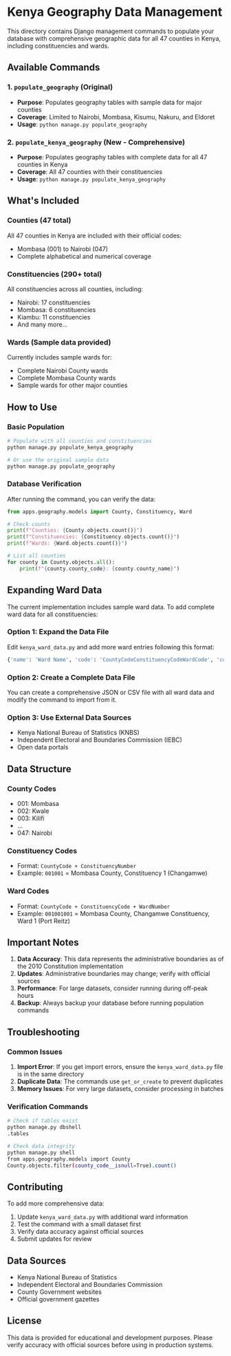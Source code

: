 # Kenya Geography Data Management

This directory contains Django management commands to populate your database with comprehensive geographic data for all 47 counties in Kenya, including constituencies and wards.

## Available Commands

### 1. `populate_geography` (Original)
- **Purpose**: Populates geography tables with sample data for major counties
- **Coverage**: Limited to Nairobi, Mombasa, Kisumu, Nakuru, and Eldoret
- **Usage**: `python manage.py populate_geography`

### 2. `populate_kenya_geography` (New - Comprehensive)
- **Purpose**: Populates geography tables with complete data for all 47 counties in Kenya
- **Coverage**: All 47 counties with their constituencies
- **Usage**: `python manage.py populate_kenya_geography`

## What's Included

### Counties (47 total)
All 47 counties in Kenya are included with their official codes:
- Mombasa (001) to Nairobi (047)
- Complete alphabetical and numerical coverage

### Constituencies (290+ total)
All constituencies across all counties, including:
- Nairobi: 17 constituencies
- Mombasa: 6 constituencies
- Kiambu: 11 constituencies
- And many more...

### Wards (Sample data provided)
Currently includes sample wards for:
- Complete Nairobi County wards
- Complete Mombasa County wards
- Sample wards for other major counties

## How to Use

### Basic Population
```bash
# Populate with all counties and constituencies
python manage.py populate_kenya_geography

# Or use the original sample data
python manage.py populate_geography
```

### Database Verification
After running the command, you can verify the data:
```python
from apps.geography.models import County, Constituency, Ward

# Check counts
print(f"Counties: {County.objects.count()}")
print(f"Constituencies: {Constituency.objects.count()}")
print(f"Wards: {Ward.objects.count()}")

# List all counties
for county in County.objects.all():
    print(f"{county.county_code}: {county.county_name}")
```

## Expanding Ward Data

The current implementation includes sample ward data. To add complete ward data for all constituencies:

### Option 1: Expand the Data File
Edit `kenya_ward_data.py` and add more ward entries following this format:
```python
{'name': 'Ward Name', 'code': 'CountyCodeConstituencyCodeWardCode', 'constituency': 'Constituency Name'},
```

### Option 2: Create a Complete Data File
You can create a comprehensive JSON or CSV file with all ward data and modify the command to import from it.

### Option 3: Use External Data Sources
- Kenya National Bureau of Statistics (KNBS)
- Independent Electoral and Boundaries Commission (IEBC)
- Open data portals

## Data Structure

### County Codes
- 001: Mombasa
- 002: Kwale
- 003: Kilifi
- ...
- 047: Nairobi

### Constituency Codes
- Format: `CountyCode + ConstituencyNumber`
- Example: `001001` = Mombasa County, Constituency 1 (Changamwe)

### Ward Codes
- Format: `CountyCode + ConstituencyCode + WardNumber`
- Example: `001001001` = Mombasa County, Changamwe Constituency, Ward 1 (Port Reitz)

## Important Notes

1. **Data Accuracy**: This data represents the administrative boundaries as of the 2010 Constitution implementation
2. **Updates**: Administrative boundaries may change; verify with official sources
3. **Performance**: For large datasets, consider running during off-peak hours
4. **Backup**: Always backup your database before running population commands

## Troubleshooting

### Common Issues

1. **Import Error**: If you get import errors, ensure the `kenya_ward_data.py` file is in the same directory
2. **Duplicate Data**: The commands use `get_or_create` to prevent duplicates
3. **Memory Issues**: For very large datasets, consider processing in batches

### Verification Commands
```bash
# Check if tables exist
python manage.py dbshell
.tables

# Check data integrity
python manage.py shell
from apps.geography.models import County
County.objects.filter(county_code__isnull=True).count()
```

## Contributing

To add more comprehensive data:
1. Update `kenya_ward_data.py` with additional ward information
2. Test the command with a small dataset first
3. Verify data accuracy against official sources
4. Submit updates for review

## Data Sources

- Kenya National Bureau of Statistics
- Independent Electoral and Boundaries Commission
- County Government websites
- Official government gazettes

## License

This data is provided for educational and development purposes. Please verify accuracy with official sources before using in production systems.
